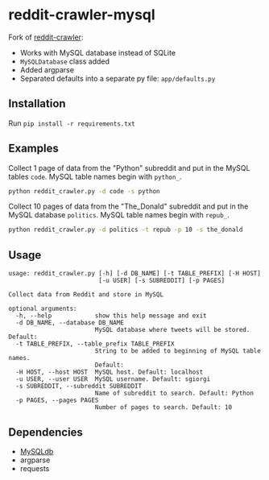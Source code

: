 # reddit-crawler-mysql

Fork of [reddit-crawler](https://github.com/larissaleite/reddit-crawler):
- Works with MySQL database instead of SQLite
- `MySQLDatabase` class added
- Added argparse
- Separated defaults into a separate py file: `app/defaults.py`

## Installation

Run `pip install -r requirements.txt`

## Examples

Collect 1 page of data from the "Python" subreddit and put in the MySQL tables `code`. MySQL table names begin with `python_`.

```bash
python reddit_crawler.py -d code -s python
```

Collect 10 pages of data from the "The_Donald" subreddit and put in the MySQL database `politics`. MySQL table names begin with `repub_`.

```bash
python reddit_crawler.py -d politics -t repub -p 10 -s the_donald
```

## Usage

```
usage: reddit_crawler.py [-h] [-d DB_NAME] [-t TABLE_PREFIX] [-H HOST]
                         [-u USER] [-s SUBREDDIT] [-p PAGES]

Collect data from Reddit and store in MySQL

optional arguments:
  -h, --help            show this help message and exit
  -d DB_NAME, --database DB_NAME
                        MySQL database where tweets will be stored. Default:
  -t TABLE_PREFIX, --table_prefix TABLE_PREFIX
                        String to be added to beginning of MySQL table names.
                        Default:
  -H HOST, --host HOST  MySQL host. Default: localhost
  -u USER, --user USER  MySQL username. Default: sgiorgi
  -s SUBREDDIT, --subreddit SUBREDDIT
                        Name of subreddit to search. Default: Python
  -p PAGES, --pages PAGES
                        Number of pages to search. Default: 10
```

## Dependencies
- [MySQLdb](http://mysql-python.sourceforge.net/MySQLdb.html)
- argparse
- requests
